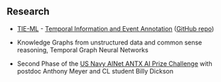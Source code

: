 ## Research


- [TIE-ML](https://nlp-lab.org/timeevents/) - [Temporal Information and Event Annotation](https://nlp-lab.org/timeevents/) ([GitHub repo](https://github.com/dcavar/tieml))

- Knowledge Graphs from unstructured data and common sense reasoning, Temporal Graph Neural Networks

- Second Phase of the [US Navy AINet ANTX AI Prize Challenge](https://www.challenge.gov/challenge/networks-advanced-naval-technology-exercise-ainetantx-artificial-intelligence-prize-challenge/) with postdoc Anthony Meyer and CL student Billy Dickson
